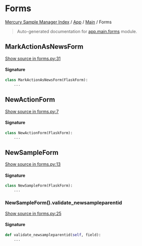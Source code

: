# Forms

[Mercury Sample Manager Index](../../README.md#mercury-sample-manager-index) /
[App](../index.md#app) /
[Main](./index.md#main) /
Forms

> Auto-generated documentation for [app.main.forms](https://github.com/HolgerGraef/MSM/blob/master/app/main/forms.py) module.

## MarkActionAsNewsForm

[Show source in forms.py:31](https://github.com/HolgerGraef/MSM/blob/master/app/main/forms.py#L31)

#### Signature

```python
class MarkActionAsNewsForm(FlaskForm):
    ...
```



## NewActionForm

[Show source in forms.py:7](https://github.com/HolgerGraef/MSM/blob/master/app/main/forms.py#L7)

#### Signature

```python
class NewActionForm(FlaskForm):
    ...
```



## NewSampleForm

[Show source in forms.py:13](https://github.com/HolgerGraef/MSM/blob/master/app/main/forms.py#L13)

#### Signature

```python
class NewSampleForm(FlaskForm):
    ...
```

### NewSampleForm().validate_newsampleparentid

[Show source in forms.py:25](https://github.com/HolgerGraef/MSM/blob/master/app/main/forms.py#L25)

#### Signature

```python
def validate_newsampleparentid(self, field):
    ...
```
